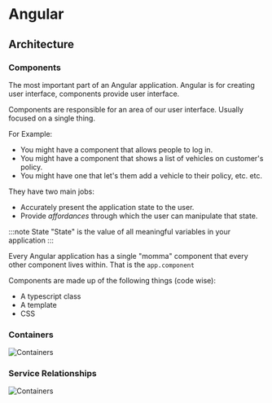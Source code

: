 # Angular

## Architecture

### Components

The most important part of an Angular application. Angular is for creating user interface, components provide user interface.

Components are responsible for an area of our user interface. Usually focused on a single thing.

For Example:

- You might have a component that allows people to log in.
- You might have a component that shows a list of vehicles on customer's policy.
- You might have one that let's them add a vehicle to their policy, etc. etc.

They have two main jobs:

- Accurately present the application state to the user.
- Provide _affordances_ through which the user can manipulate that state.

:::note State
"State" is the value of all meaningful variables in your application
:::

Every Angular application has a single "momma" component that every other component lives within.
That is the `app.component`

Components are made up of the following things (code wise):

- A typescript class
- A template
- CSS

### Containers

![Containers](/img/containers.excalidraw.svg)

### Service Relationships

![Containers](/img/service-relationships.excalidraw.svg)
